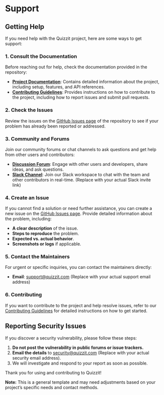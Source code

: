 # Support

## Getting Help

If you need help with the Quizzit project, here are some ways to get support:

### 1. **Consult the Documentation**

Before reaching out for help, check the documentation provided in the repository:

- **[Project Documentation](https://github.com/imdeepakyadav/Quizzit)**: Contains detailed information about the project, including setup, features, and API references.
- **[Contributing Guidelines](CONTRIBUTING.md)**: Provides instructions on how to contribute to the project, including how to report issues and submit pull requests.

### 2. **Check the Issues**

Review the issues on the [GitHub Issues page](https://github.com/imdeepakyadav/Quizzit/issues) of the repository to see if your problem has already been reported or addressed.

### 3. **Community and Forums**

Join our community forums or chat channels to ask questions and get help from other users and contributors:

- **[Discussion Forum](https://github.com/imdeepakyadav/Quizzit/discussions)**: Engage with other users and developers, share ideas, and ask questions.
- **[Slack Channel](https://example.slack.com/invite)**: Join our Slack workspace to chat with the team and other contributors in real-time. (Replace with your actual Slack invite link)

### 4. **Create an Issue**

If you cannot find a solution or need further assistance, you can create a new issue on the [GitHub Issues page](https://github.com/imdeepakyadav/Quizzit/issues). Provide detailed information about the problem, including:

- **A clear description** of the issue.
- **Steps to reproduce** the problem.
- **Expected vs. actual behavior**.
- **Screenshots or logs** if applicable.

### 5. **Contact the Maintainers**

For urgent or specific inquiries, you can contact the maintainers directly:

- **Email**: [support@quizzit.com](mailto:support@quizzit.com) (Replace with your actual support email address)

### 6. **Contributing**

If you want to contribute to the project and help resolve issues, refer to our [Contributing Guidelines](CONTRIBUTING.md) for detailed instructions on how to get started.

## Reporting Security Issues

If you discover a security vulnerability, please follow these steps:

1. **Do not post the vulnerability in public forums or issue trackers.**
2. **Email the details** to [security@quizzit.com](mailto:security@quizzit.com) (Replace with your actual security email address).
3. We will investigate and respond to your report as soon as possible.

Thank you for using and contributing to Quizzit!

**Note:** This is a general template and may need adjustments based on your project’s specific needs and contact methods.
